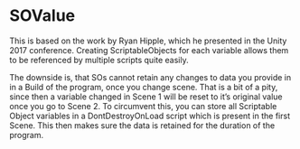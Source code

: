 # SOValue

This is based on the work by Ryan Hipple, which he presented in the Unity 2017 conference.
Creating ScriptableObjects for each variable allows them to be referenced by multiple scripts quite easily.

The downside is, that SOs cannot retain any changes to data you provide in in a Build of the program, once you change scene. That is a bit of a pity, since then a variable changed in Scene 1 will be reset to it’s original value once you go to Scene 2. To circumvent this, you can store all Scriptable Object variables in a DontDestroyOnLoad script which is present in the first Scene. This then makes sure the data is retained for the duration of the program. 


